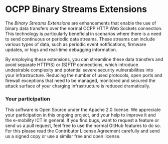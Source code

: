 # OCPP Binary Streams Extensions

The *Binary Streams Extensions* are enhancements that enable the use of binary data transfers
over the normal OCPP HTTP Web Sockets connection. This technology is particularly beneficial
in scenarios where there is a need to send continuous or periodic data streams. These streams
can include various types of data, such as periodic event notifications, firmware updates, or
logs and real-time debugging information.

By employing these extensions, you can streamline these data transfers and avoid separate
HTTP(S) or (S)FTP connections, which introduce undesirable complexity and potential severe
security vulnerabilities into your infrastructure. Reducing the number of used protocols,
open ports and firewall exceptions that need to be managed, monitored and secured the attack
surface of your charging infrastructure is reduced dramatically.





### Your participation

This software is Open Source under the Apache 2.0 license. We appreciate
your participation in this ongoing project, and your help to improve it
and the e-mobility ICT in general. If you find bugs, want to request a
feature or send us a pull request, feel free to use the normal GitHub
features to do so. For this please read the Contributor License Agreement
carefully and send us a signed copy or use a similar free and open license.
